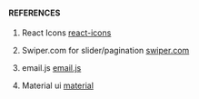 #### REFERENCES

1. React Icons [react-icons](https://react-icons.github.io/react-icons)

2. Swiper.com for slider/pagination [swiper.com](https://swiperjs.com/demos)

3. email.js [email.js](https://www.emailjs.com/docs/examples/reactjs/)

4. Material ui [material](https://react.school/material-ui)

